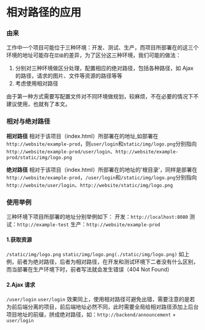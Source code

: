 # 相对路径的应用

### 由来

工作中一个项目可能位于三种环境：开发、测试、生产，而项目所部署在的这三个环境的地址可能存在`层级`的差异，为了区分这三种环境，我们可能的做法：

1. 分别对三种环境做区分处理，配置相应的绝对路径，包括各种路径，如 Ajax 的路径，请求的图片、文件等资源的路径等等
2. 考虑使用相对路径

由于第一种方式需要写配置文件对不同环境做规划，较麻烦，不在必要的情况下不建议使用，也就有了本文。

### 相对与绝对路径

**相对路径** 相对于该项目（index.html）所部署在的地址,如部署在`http://website/example-prod`，则`user/login`和`static/img/logo.png`分别指向`http://website/example-prod/user/login`、`http://website/example-prod/static/img/logo.png`

**绝对路径** 相对于该项目（index.html）所部署在的地址的'根目录'，同样是部署在`http://website/example-prod`，`/user/login`和`/static/img/logo.png`分别指向`http://website/user/login`、`http://website/static/img/logo.png`

### 使用举例

三种环境下项目所部署的地址分别举例如下：
开发：`http://localhost:8080`
测试：`http://example-test`
生产：`http://website/example-prod`

#### 1.获取资源

`/static/img/logo.png`
`static/img/logo.png(./static/img/logo.png)`
如上例，前者为绝对路径，后者为相对路径，在开发和测试环境下二者没有什么区别，而当部署在生产环境下时，前者写法就会发生错误（404 Not Found）

#### 2.Ajax 请求

`/user/login`
`user/login`
效果同上，使用相对路径可避免出错，需要注意的是若为前后端分离的项目，前后端地址必然不同，此时需要全局给相对路径添加上后台项目地址的前缀，拼成绝对路径，如：`http://backend/announcement` + `user/login`
